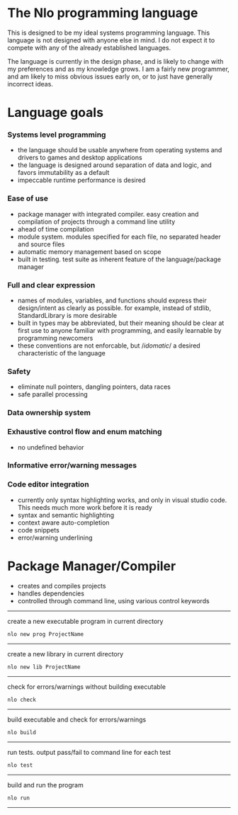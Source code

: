 <!--  -->
# The Nlo programming language
This is designed to be my ideal systems programming language. This language is not designed with anyone else in mind. I do not expect it to compete with any of the already established languages.

The language is currently in the design phase, and is likely to change with my preferences and as my knowledge grows. I am a fairly new programmer, and am likely to miss obvious issues early on, or to just have generally incorrect ideas.



# Language goals
### Systems level programming
* the language should be usable anywhere from operating systems and drivers to games and desktop applications
* the language is designed around separation of data and logic, and favors immutability as a default
* impeccable runtime performance is desired
### Ease of use
* package manager with integrated compiler. easy creation and compilation of projects through a command line utility
* ahead of time compilation
* module system. modules specified for each file, no separated header and source files
* automatic memory management based on scope
* built in testing. test suite as inherent feature of the language/package manager
### Full and clear expression
* names of modules, variables, and functions should express their design/intent as clearly as possible. for example, instead of stdlib, StandardLibrary is more desirable
* built in types may be abbreviated, but their meaning should be clear at first use to anyone familiar with programming, and easily learnable by programming newcomers
* these conventions are not enforcable, but /*idomatic*/ a desired characteristic of the language
### Safety
* eliminate null pointers, dangling pointers, data races
* safe parallel processing
### Data ownership system
### Exhaustive control flow and enum matching
* no undefined behavior
### Informative error/warning messages
### Code editor integration
* currently only syntax highlighting works, and only in visual studio code. This needs much more work before it is ready
* syntax and semantic highlighting
* context aware auto-completion
* code snippets
* error/warning underlining

# Package Manager/Compiler
* creates and compiles projects
* handles dependencies
* controlled through command line, using various control keywords
---
create a new executable program in current directory
```
nlo new prog ProjectName
```
---
create a new library in current directory
```
nlo new lib ProjectName
```
---
check for errors/warnings without building executable
```
nlo check
```
---
build executable and check for errors/warnings
```
nlo build
```
---
run tests. output pass/fail to command line for each test
```
nlo test
```
---
build and run the program
```
nlo run
```
---